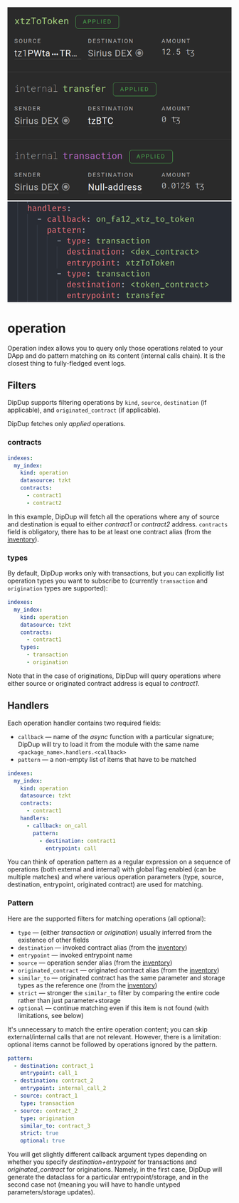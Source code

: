 <div class="flex-img">
  <img src="../../assets/operation-bcd.png" alt="Operation group in BCD explorer">
  <img src="../../assets/operation-config.png" alt="`operation` index config">
</div>

# operation

Operation index allows you to query only those operations related to your DApp and do pattern matching on its content (internal calls chain). It is the closest thing to fully-fledged event logs.

## Filters

DipDup supports filtering operations by `kind`, `source`, `destination` (if applicable), and `originated_contract` (if applicable).

DipDup fetches only _applied_ operations.

### contracts

```yaml
indexes:
  my_index:
    kind: operation
    datasource: tzkt
    contracts:
      - contract1
      - contract2
```

In this example, DipDup will fetch all the operations where any of source and destination is equal to either _contract1_ or _contract2_ address. `contracts` field is obligatory, there has to be at least one contract alias (from the [inventory](../contracts.md)).

### types

By default, DipDup works only with transactions, but you can explicitly list operation types you want to subscribe to (currently `transaction` and `origination` types are supported):

```yaml
indexes:
  my_index:
    kind: operation
    datasource: tzkt
    contracts:
      - contract1
    types:
      - transaction
      - origination
```

Note that in the case of originations, DipDup will query operations where either source or originated contract address is equal to _contract1._

## Handlers

Each operation handler contains two required fields:

* `callback` —  name of the _async_ function with a particular signature; DipDup will try to load it from the module with the same name `<package_name>.handlers.<callback>`
* `pattern` — a non-empty list of items that have to be matched

```yaml
indexes:
  my_index:
    kind: operation
    datasource: tzkt
    contracts:
      - contract1
    handlers:
      - callback: on_call
        pattern:
          - destination: contract1
            entrypoint: call        
```

You can think of operation pattern as a regular expression on a sequence of operations (both external and internal) with global flag enabled (can be multiple matches) and where various operation parameters (type, source, destination, entrypoint, originated contract) are used for matching.

### Pattern

Here are the supported filters for matching operations (all optional):

* `type` — (either _transaction_ or _origination_) usually inferred from the existence of other fields
* `destination` — invoked contract alias (from the [inventory](../contracts.md))
* `entrypoint` — invoked entrypoint name
* `source` — operation sender alias (from the [inventory](../contracts.md))
* `originated_contract` — originated contract alias (from the [inventory](../contracts.md))
* `similar_to` — originated contract has the same parameter and storage types as the reference one (from the [inventory](../contracts.md))
* `strict` — stronger the `similar_to` filter by comparing the entire code rather than just parameter+storage
* `optional` — continue matching even if this item is not found (with limitations, see below)

It's unnecessary to match the entire operation content; you can skip external/internal calls that are not relevant. However, there is a limitation: optional items cannot be followed by operations ignored by the pattern.

```yaml
pattern:
  - destination: contract_1
    entrypoint: call_1
  - destination: contract_2
    entrypoint: internal_call_2
  - source: contract_1
    type: transaction
  - source: contract_2
    type: origination
    similar_to: contract_3
    strict: true
    optional: true
```

You will get slightly different callback argument types depending on whether you specify _destination+entrypoint_ for transactions and _originated\_contract_ for originations. Namely, in the first case, DipDup will generate the dataclass for a particular entrypoint/storage, and in the second case not (meaning you will have to handle untyped parameters/storage updates).

